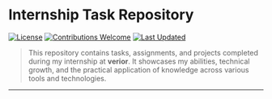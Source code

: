 #  Internship Task Repository

[![License](https://img.shields.io/badge/license-MIT-blue.svg)](LICENSE)
[![Contributions Welcome](https://img.shields.io/badge/contributions-welcome-brightgreen.svg)](#contributing)
[![Last Updated](https://img.shields.io/github/last-commit/your-username/your-repo-name)](.)

> This repository contains tasks, assignments, and projects completed during my internship at **verior**. It showcases my abilities, technical growth, and the practical application of knowledge across various tools and technologies.

---
